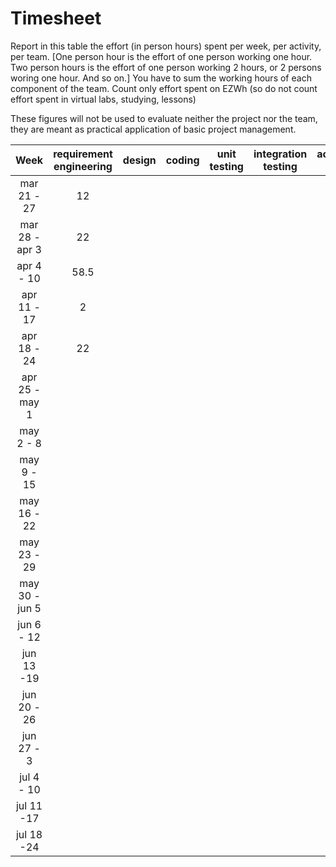 # Timesheet

Report in this table the effort (in person hours) spent per week, per activity, per team. 
[One person hour is the effort of one person working one hour.
Two person hours is the effort of one person working 2 hours, or 2 persons woring one hour. And so on.]
You have to sum the working hours of each component of the team.
Count only effort spent on EZWh (so do not count effort spent in virtual labs, studying, lessons)

These figures will not be used to evaluate neither the project nor the team, they are meant as practical application of basic project management.

| Week | requirement engineering | design | coding | unit testing | integration testing | acceptance testing | management | git maven |
|:-----------:|:--------:|:-----------:|:-----------:|:----------:|:------------:|:---------------:|:-------------:|:--------------:|
| mar 21 - 27 | 12 | | | | | | | |
| mar 28 - apr 3 | 22 | | | | | | | |
| apr 4 - 10 | 58.5 | | | | | | | |
| apr 11 - 17| 2 | | | | | | | | 
| apr 18 - 24| 22 | | | | | | | | 
| apr 25 - may 1 | | | | | | | | | 
| may 2 - 8  | | | | | | | | | 
| may 9 - 15| | | | | | | | | 
| may 16 - 22| | | | | | | | | 
| may 23 - 29| | | | | | | | | 
| may 30 - jun 5 | | | | | | | | | 
| jun 6 - 12 | | | | | | | | | 
| jun 13 -19 | | | | | | | | | 
| jun 20 - 26 | | | | | | | | | 
| jun 27 - 3 | | | | | | | | | 
| jul 4 - 10 | | | | | | | | | 
| jul 11 -17 | | | | | | | | |
| jul 18 -24 | | | | | | | | |
